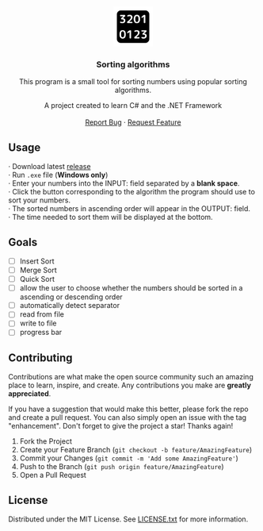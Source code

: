 
<a name="readme-top"></a>

<br />
<div align="center">
  <a href="https://github.com/rege1980/sorting_algorithms">
    <img src="logo.svg" alt="Logo" width="80" height="80">
  </a>

<h3 align="center">Sorting algorithms</h3>

  <p align="center">
    This program is a small tool for sorting numbers using popular sorting algorithms.
    <br />
    <p align="center">
   A project created to learn C# and the .NET Framework
   <br />
   <br />
    <a href="https://github.com/rege1980/sorting-algorithms/issues">Report Bug</a>
    ·
    <a href="https://github.com/rege1980/sorting-algorithms/issues">Request Feature</a>
  </p>
</div>

## Usage
 · Download latest [release](https://github.com/rege1980/sorting-algorithms/releases)
 <br />
 · Run `.exe` file (**Windows only**)
 <br />
 · Enter your numbers into the INPUT: field separated by a **blank space**.
 <br />
 · Click the button corresponding to the algorithm the program should use to sort your numbers.
 <br />
 · The sorted numbers in ascending order will appear in the OUTPUT: field. 
 <br />
 · The time needed to sort them will be displayed at the bottom.
 
## Goals

- [ ] Insert Sort
- [ ] Merge Sort
- [ ] Quick Sort
- [ ] allow the user to choose whether the numbers should be sorted in a ascending or descending order
- [ ] automatically detect separator
- [ ] read from file
- [ ] write to file
- [ ] progress bar

## Contributing

Contributions are what make the open source community such an amazing place to learn, inspire, and create. Any contributions you make are **greatly appreciated**.

If you have a suggestion that would make this better, please fork the repo and create a pull request. You can also simply open an issue with the tag "enhancement".
Don't forget to give the project a star! Thanks again!

1. Fork the Project
2. Create your Feature Branch (`git checkout -b feature/AmazingFeature`)
3. Commit your Changes (`git commit -m 'Add some AmazingFeature'`)
4. Push to the Branch (`git push origin feature/AmazingFeature`)
5. Open a Pull Request

## License

Distributed under the MIT License. See [LICENSE.txt](https://github.com/rege1980/sorting-algorithms/blob/main/LICENSE.txt) for more information.
